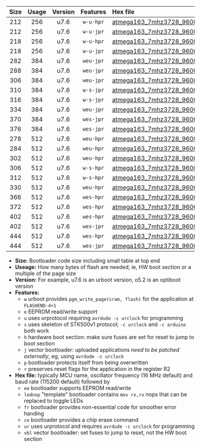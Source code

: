 |Size|Usage|Version|Features|Hex file|
|:-:|:-:|:-:|:-:|:--|
|212|256|u7.6|`w-u-hpr`|[atmega163_7mhz3728_9600bps_ur.hex](https://raw.githubusercontent.com/stefanrueger/urboot/main/atmega163_7mhz3728_9600bps_ur.hex)|
|212|256|u7.6|`w-u-jpr`|[atmega163_7mhz3728_9600bps_ur_vbl.hex](https://raw.githubusercontent.com/stefanrueger/urboot/main/atmega163_7mhz3728_9600bps_ur_vbl.hex)|
|218|256|u7.6|`w-u-hpr`|[atmega163_7mhz3728_9600bps_lednop_ur.hex](https://raw.githubusercontent.com/stefanrueger/urboot/main/atmega163_7mhz3728_9600bps_lednop_ur.hex)|
|218|256|u7.6|`w-u-jpr`|[atmega163_7mhz3728_9600bps_lednop_ur_vbl.hex](https://raw.githubusercontent.com/stefanrueger/urboot/main/atmega163_7mhz3728_9600bps_lednop_ur_vbl.hex)|
|282|384|u7.6|`weu-jpr`|[atmega163_7mhz3728_9600bps_ee_ur_vbl.hex](https://raw.githubusercontent.com/stefanrueger/urboot/main/atmega163_7mhz3728_9600bps_ee_ur_vbl.hex)|
|288|384|u7.6|`weu-jpr`|[atmega163_7mhz3728_9600bps_ee_lednop_ur_vbl.hex](https://raw.githubusercontent.com/stefanrueger/urboot/main/atmega163_7mhz3728_9600bps_ee_lednop_ur_vbl.hex)|
|306|384|u7.6|`weu-jpr`|[atmega163_7mhz3728_9600bps_ee_lednop_fr_ur_vbl.hex](https://raw.githubusercontent.com/stefanrueger/urboot/main/atmega163_7mhz3728_9600bps_ee_lednop_fr_ur_vbl.hex)|
|310|384|u7.6|`w-s-jpr`|[atmega163_7mhz3728_9600bps_vbl.hex](https://raw.githubusercontent.com/stefanrueger/urboot/main/atmega163_7mhz3728_9600bps_vbl.hex)|
|316|384|u7.6|`w-s-jpr`|[atmega163_7mhz3728_9600bps_lednop_vbl.hex](https://raw.githubusercontent.com/stefanrueger/urboot/main/atmega163_7mhz3728_9600bps_lednop_vbl.hex)|
|334|384|u7.6|`weu-jpr`|[atmega163_7mhz3728_9600bps_ee_lednop_fr_ce_ur_vbl.hex](https://raw.githubusercontent.com/stefanrueger/urboot/main/atmega163_7mhz3728_9600bps_ee_lednop_fr_ce_ur_vbl.hex)|
|370|384|u7.6|`wes-jpr`|[atmega163_7mhz3728_9600bps_ee_vbl.hex](https://raw.githubusercontent.com/stefanrueger/urboot/main/atmega163_7mhz3728_9600bps_ee_vbl.hex)|
|376|384|u7.6|`wes-jpr`|[atmega163_7mhz3728_9600bps_ee_lednop_vbl.hex](https://raw.githubusercontent.com/stefanrueger/urboot/main/atmega163_7mhz3728_9600bps_ee_lednop_vbl.hex)|
|278|512|u7.6|`weu-hpr`|[atmega163_7mhz3728_9600bps_ee_ur.hex](https://raw.githubusercontent.com/stefanrueger/urboot/main/atmega163_7mhz3728_9600bps_ee_ur.hex)|
|284|512|u7.6|`weu-hpr`|[atmega163_7mhz3728_9600bps_ee_lednop_ur.hex](https://raw.githubusercontent.com/stefanrueger/urboot/main/atmega163_7mhz3728_9600bps_ee_lednop_ur.hex)|
|302|512|u7.6|`weu-hpr`|[atmega163_7mhz3728_9600bps_ee_lednop_fr_ur.hex](https://raw.githubusercontent.com/stefanrueger/urboot/main/atmega163_7mhz3728_9600bps_ee_lednop_fr_ur.hex)|
|306|512|u7.6|`w-s-hpr`|[atmega163_7mhz3728_9600bps.hex](https://raw.githubusercontent.com/stefanrueger/urboot/main/atmega163_7mhz3728_9600bps.hex)|
|312|512|u7.6|`w-s-hpr`|[atmega163_7mhz3728_9600bps_lednop.hex](https://raw.githubusercontent.com/stefanrueger/urboot/main/atmega163_7mhz3728_9600bps_lednop.hex)|
|330|512|u7.6|`weu-hpr`|[atmega163_7mhz3728_9600bps_ee_lednop_fr_ce_ur.hex](https://raw.githubusercontent.com/stefanrueger/urboot/main/atmega163_7mhz3728_9600bps_ee_lednop_fr_ce_ur.hex)|
|366|512|u7.6|`wes-hpr`|[atmega163_7mhz3728_9600bps_ee.hex](https://raw.githubusercontent.com/stefanrueger/urboot/main/atmega163_7mhz3728_9600bps_ee.hex)|
|372|512|u7.6|`wes-hpr`|[atmega163_7mhz3728_9600bps_ee_lednop.hex](https://raw.githubusercontent.com/stefanrueger/urboot/main/atmega163_7mhz3728_9600bps_ee_lednop.hex)|
|402|512|u7.6|`wes-hpr`|[atmega163_7mhz3728_9600bps_ee_lednop_fr.hex](https://raw.githubusercontent.com/stefanrueger/urboot/main/atmega163_7mhz3728_9600bps_ee_lednop_fr.hex)|
|402|512|u7.6|`wes-jpr`|[atmega163_7mhz3728_9600bps_ee_lednop_fr_vbl.hex](https://raw.githubusercontent.com/stefanrueger/urboot/main/atmega163_7mhz3728_9600bps_ee_lednop_fr_vbl.hex)|
|444|512|u7.6|`wes-hpr`|[atmega163_7mhz3728_9600bps_ee_lednop_fr_ce.hex](https://raw.githubusercontent.com/stefanrueger/urboot/main/atmega163_7mhz3728_9600bps_ee_lednop_fr_ce.hex)|
|444|512|u7.6|`wes-jpr`|[atmega163_7mhz3728_9600bps_ee_lednop_fr_ce_vbl.hex](https://raw.githubusercontent.com/stefanrueger/urboot/main/atmega163_7mhz3728_9600bps_ee_lednop_fr_ce_vbl.hex)|

- **Size:** Bootloader code size including small table at top end
- **Useage:** How many bytes of flash are needed, ie, HW boot section or a multiple of the page size
- **Version:** For example, u7.6 is an urboot version, o5.2 is an optiboot version
- **Features:**
  + `w` urboot provides `pgm_write_page(sram, flash)` for the application at `FLASHEND-4+1`
  + `e` EEPROM read/write support
  + `u` uses urprotocol requiring `avrdude -c urclock` for programming
  + `s` uses skeleton of STK500v1 protocol; `-c urclock` and `-c arduino` both work
  + `h` hardware boot section: make sure fuses are set for reset to jump to boot section
  + `j` vector bootloader: uploaded applications *need to be patched externally*, eg, using `avrdude -c urclock`
  + `p` bootloader protects itself from being overwritten
  + `r` preserves reset flags for the application in the register R2
- **Hex file:** typically MCU name, oscillator frequency (16 MHz default) and baud rate (115200 default) followed by
  + `ee` bootloader supports EEPROM read/write
  + `lednop` "template" bootloader contains `mov rx,rx` nops that can be replaced to toggle LEDs
  + `fr` bootloader provides non-essential code for smoother error handing
  + `ce` bootloader provides a chip erase command
  + `ur` uses urprotocol and requires `avrdude -c urclock` for programming
  + `vbl` vector bootloader: set fuses to jump to reset, not the HW boot section

